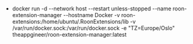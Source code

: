 # 
* docker run -d --network host --restart unless-stopped --name roon-extension-manager --hostname Docker -v roon-extensions:/home/ubuntu/.RoonExtensions/lib -v /var/run/docker.sock:/var/run/docker.sock -e "TZ=Europe/Oslo" theappgineer/roon-extension-manager:latest
